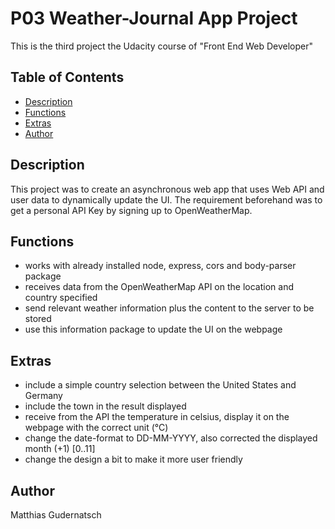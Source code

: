 # P03 Weather-Journal App Project
This is the third project the Udacity course of "Front End Web Developer"

## Table of Contents

* [Description](#Description)
* [Functions](#Functions)
* [Extras](#Extras)
* [Author](#Author)


## Description
This project was to create an asynchronous web app that uses Web API and user data to dynamically update the UI.
The requirement beforehand was to get a personal API Key by signing up to OpenWeatherMap.

## Functions
- works with already installed node, express, cors and body-parser package
- receives data from the OpenWeatherMap API on the location and country specified
- send relevant weather information plus the content to the server to be stored
- use this information package to update the UI on the webpage

## Extras
- include a simple country selection between the United States and Germany
- include the town in the result displayed
- receive from the API the temperature in celsius, display it on the webpage with the correct unit (°C)
- change the date-format to DD-MM-YYYY, also corrected the displayed month (+1) [0..11]
- change the design a bit to make it more user friendly

## Author
Matthias Gudernatsch
